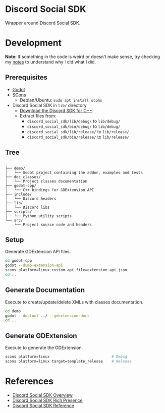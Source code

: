 # Discord Social SDK
Wrapper around [Discord Social SDK](https://discord.com/developers/docs/discord-social-sdk/overview).  

# Development
**Note**: If something in the code is weird or doesn't make sense, try checking my [notes](NOTES.md) to understand why I did what I did.  

## Prerequisites
- [Godot](https://godotengine.org/)
- [SCons](https://scons.org/)
    - Debian/Ubuntu: `sudo apt install scons`
- Discord Social SDK in `lib/` directory
    - [Download the Discord SDK for C++](https://discord.com/developers/docs/discord-social-sdk/getting-started/using-c++#step-4-download-the-discord-sdk-for-c++)
    - Extract files from:
        - `discord_social_sdk/lib/debug/` to `lib/debug/`
        - `discord_social_sdk/bin/debug/` to `lib/debug/`
        - `discord_social_sdk/lib/release/` to `lib/release/`
        - `discord_social_sdk/bin/release/` to `lib/release/`

## Tree
```
.
├── demo/
│   └── Godot project containing the addon, examples and tests
├── doc_classes/
│   └── Project classes documentation
├── godot-cpp/
│   └── C++ bindings for GDExtension API
├── include/
│   └── Discord headers
├── lib/
│   └── Discord libs
├── scripts/
│   └── Python utility scripts
└── src/
    └── Project source code and headers
```

## Setup
Generate GDExtension API files.

```bash
cd godot-cpp
godot --dump-extension-api
scons platform=linux custom_api_file=extension_api.json
cd ..
```

## Generate Documentation
Execute to create/update/delete XMLs with classes documentation.

```bash
cd demo
godot --doctool ../ --gdextension-docs
cd ..
```

## Generate GDExtension
Execute to generate the GDExtension.

```bash
scons platform=linux                            # Debug
scons platform=linux target=template_release    # Release
```

# References
- [Discord Social SDK Overview](https://discord.com/developers/docs/discord-social-sdk/overview)
- [Discord Social SDK Rich Presence](https://discord.com/developers/docs/rich-presence/using-with-the-discord-social-sdk)
- [Discord Social SDK Reference](https://discord.com/developers/docs/social-sdk/index.html)
